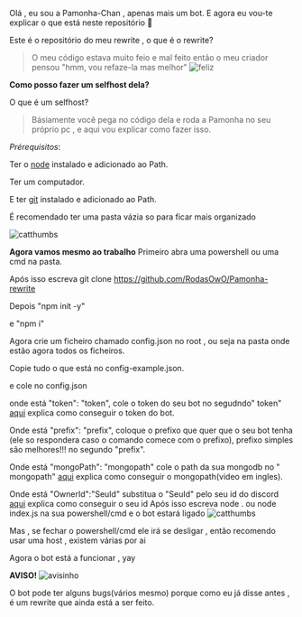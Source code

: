 Olá , eu sou a Pamonha-Chan , apenas mais um bot. E agora eu vou-te explicar o que está neste repositório 👋

Este é o repositório do meu rewrite , o que é o rewrite?
> O meu código estava muito feio e mal feito  então o meu criador pensou "hmm, vou refaze-la mas melhor"
![feliz](https://media.giphy.com/media/13G7hmmFr9yuxG/giphy.gif)

__Como posso fazer um selfhost dela?__

O que é um selfhost?
> Básiamente você pega no código dela e roda a Pamonha no seu próprio pc , e aqui vou explicar como fazer isso.

*Prérequisitos*:

Ter o [node](https://nodejs.org/en/) instalado e adicionado ao Path.

Ter um computador.

E ter [git](https://git-scm.com/downloads) instalado e adicionado ao Path.

É recomendado ter uma pasta vázia so para ficar mais organizado

![catthumbs](https://media.discordapp.net/attachments/673531793546149899/814141932460572712/catthumbsup.png)

__Agora vamos mesmo ao trabalho__
Primeiro abra uma powershell ou uma cmd na pasta.

Após isso escreva git clone https://github.com/RodasOwO/Pamonha-rewrite

Depois "npm init -y"

e "npm i"

Agora crie um ficheiro chamado config.json no root , ou seja na pasta onde estão agora todos os ficheiros.

Copie tudo o que está no config-example.json.

e cole no config.json

onde está "token": "token", cole o token do seu bot no segudndo"
token" [aqui](https://gist.github.com/RodasOwO/051db1937d7217c88d3985929289999a) explica como conseguir o token do bot.

Onde está "prefix": "prefix", coloque o prefixo que quer que o seu bot tenha (ele so respondera caso o comando comece
com o prefixo), prefixo simples são melhores!!! no segundo "prefix".

Onde está "mongoPath": "mongopath" cole o path da sua mongodb no "
mongopath" [aqui](https://www.youtube.com/watch?v=4X2qsZudLNY) explica como conseguir o mongopath(video em ingles).

Onde está "OwnerId":"SeuId" substitua o "SeuId" pelo seu id do discord [aqui]() explica como conseguir o seu id Após
isso escreva node . ou node index.js na sua powershell/cmd e o bot estará ligado
![catthumbs](https://media.discordapp.net/attachments/673531793546149899/814141932460572712/catthumbsup.png)

Mas , se fechar o powershell/cmd ele irá se desligar , então recomendo usar uma host , existem várias por ai

Agora o bot está a funcionar , yay

**AVISO!**
![avisinho](https://cdn.discordapp.com/emojis/797949740876562452.gif?v=1)

O bot pode ter alguns bugs(vários mesmo) porque como eu já disse antes , é um rewrite que ainda está a ser feito.
